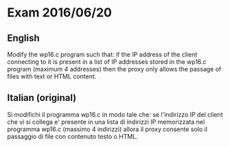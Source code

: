 # Exam 2016/06/20
## English
Modify the wp16.c program such that:
if the IP address of the client connecting to it is present in a list of IP addresses stored in the wp16.c program (maximum 4 addresses) then the proxy only allows the passage of files with text or HTML content.
## Italian (original)
Si modifichi il programma wp16.c in modo tale che: se l'indirizzo IP del client che vi si collega e' presente in una lista di indirizzi IP memorizzata nel programma wp16.c (massimo 4 indirizzi) allora il proxy consente solo il passaggio di file con contenuto testo o HTML.
